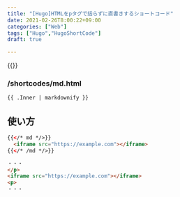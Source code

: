 ```yaml
---
title: "[Hugo]HTMLをpタグで括らずに直書きするショートコード"
date: 2021-02-26T8:00:22+09:00
categories: ["Web"]
tags: ["Hugo","HugoShortCode"]
draft: true

---
```


{{<ad>}}



### /shortcodes/md.html

```html
{{ .Inner | markdownify }}
```

## 使い方

```html
{{</* md */>}}
  <iframe src="https://example.com"></iframe>
{{</* /md */>}}
```





```html
・・・
</p>
<iframe src="https://example.com"></iframe>
<p>
・・・
```


